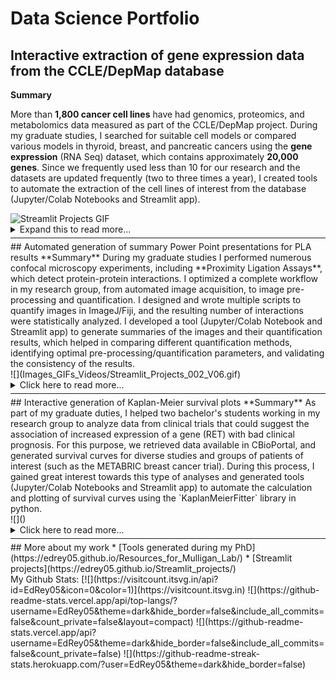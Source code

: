 <h1> Data Science Portfolio </h1> 

<div class="two-columns">
  <div class="left-column">
    <h2> Interactive extraction of gene expression data from the CCLE/DepMap database </h2>
    <p><strong> Summary </strong></p>
    <p> More than <strong>1,800 cancer cell lines</strong> have had genomics, proteomics, and metabolomics data measured as part of the CCLE/DepMap project. During my graduate studies, I searched for suitable cell models or compared various models in thyroid, breast, and pancreatic cancers using the <strong>gene expression</strong> (RNA Seq) dataset, which contains approximately <strong>20,000 genes</strong>. Since we frequently used less than 10 for our research and the datasets are updated frequently (two to three times a year), I created tools to automate the extraction of the cell lines of interest from the database (Jupyter/Colab Notebooks and Streamlit app). </p>
  </div>
  <div class="right-column">
    <img src="Images_GIFs_Videos/Streamlit_Projects_001_V07.gif" alt="Streamlit Projects GIF" />
  </div>
</div>
     
<details><summary markdown="span"> Expand this to read more...</summary>
  **Context**
  A

  **Problem**
  B

  **Solution**
  C
  
  **Read the instructions and watch another demo here:** [Demo_001](https://github.com/EdRey05/Streamlit_projects/tree/main/001_RNA_expression_DepMap)
</details>

<hr style="margin-top: +5px; margin-bottom: +5px; border-width: 20px;">

<div class="two-columns">
  <div class="left-column">
    ## Automated generation of summary Power Point presentations for PLA results
    **Summary**
    During my graduate studies I performed numerous confocal microscopy experiments, including **Proximity Ligation Assays**, which detect protein-protein interactions. I optimized a complete workflow in my research group, from automated image acquisition, to image pre-processing and quantification. I designed and wrote multiple scripts to quantify images in ImageJ/Fiji, and the resulting number of interactions were statistically analyzed. I developed a tool (Jupyter/Colab Notebook and Streamlit app) to generate summaries of the images and their quantification results, which helped in comparing different quantification methods, identifying optimal pre-processing/quantification parameters, and validating the consistency of the results. 
  </div>
     
  <div class="right-column">
    ![](Images_GIFs_Videos/Streamlit_Projects_002_V06.gif)
  </div>
</div>

<details><summary markdown="span"> Click here to read more...</summary>
  **Context**
  A

  **Problem**
  B

  **Solution**
  C

  **Read the instructions and watch another demo here:** [Demo_002](https://github.com/EdRey05/Streamlit_projects/tree/main/002_Automated_PPTX_PLA)
</details>

<hr style="margin-top: +5px; margin-bottom: +5px; border-width: 20px;">

<div class="two-columns">
  <div class="left-column">
    ## Interactive generation of Kaplan-Meier survival plots
    **Summary**
    As part of my graduate duties, I helped two bachelor's students working in my research group to analyze data from clinical trials that could suggest the association of increased expression of a gene (RET) with bad clinical prognosis. For this purpose, we retrieved data available in CBioPortal, and generated survival curves for diverse studies and groups of patients of interest (such as the METABRIC breast cancer trial). During this process, I gained great interest towards this type of analyses and generated tools (Jupyter/Colab Notebooks and Streamlit app) to automate the calculation and plotting of survival curves using the `KaplanMeierFitter` library in python. 
  </div>
     
  <div class="right-column">
    ![]()
  </div>
</div>

<details><summary markdown="span"> Click here to read more...</summary>
  **Context**
  A

  **Problem**
  B

  **Solution**
  C

  **Read the instructions and watch another demo here:** [Demo_003](https://github.com/EdRey05/Streamlit_projects/tree/main/003_KM_plotter)
</details>

<hr style="margin-top: +5px; margin-bottom: +5px; border-width: 20px;">

<div class="two-columns">
  <div class="left-column">
    ## More about my work
    * [Tools generated during my PhD](https://edrey05.github.io/Resources_for_Mulligan_Lab/)
    * [Streamlit projects](https://edrey05.github.io/Streamlit_projects/)
  </div>
     
  <div class="right-column">
    My Github Stats:
    [![](https://visitcount.itsvg.in/api?id=EdRey05&icon=0&color=1)](https://visitcount.itsvg.in)
    ![](https://github-readme-stats.vercel.app/api/top-langs/?username=EdRey05&theme=dark&hide_border=false&include_all_commits=false&count_private=false&layout=compact)
    ![](https://github-readme-stats.vercel.app/api?username=EdRey05&theme=dark&hide_border=false&include_all_commits=false&count_private=false)
    ![](https://github-readme-streak-stats.herokuapp.com/?user=EdRey05&theme=dark&hide_border=false)
  </div>
</div>

